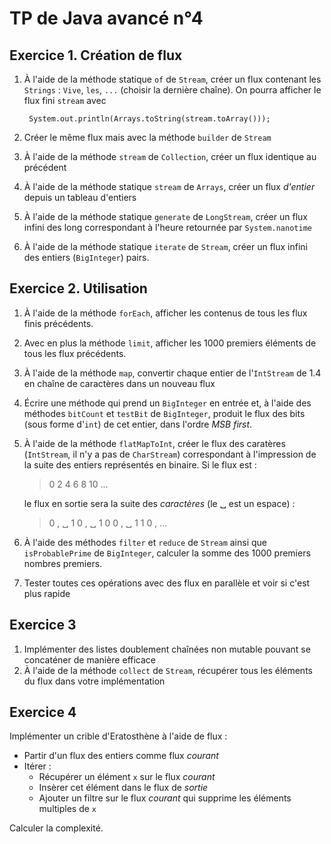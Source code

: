 TP de Java avancé n°4
=====================

Exercice 1. Création de flux
----------------------------

1. À l'aide de la méthode statique `of` de `Stream`, créer un flux contenant les `Strings` : `Vive`, `les`, `...` (choisir la dernière chaîne). On pourra afficher le flux fini `stream` avec

        System.out.println(Arrays.toString(stream.toArray()));

2. Créer le même flux mais avec la méthode `builder` de `Stream`

3. À l'aide de la méthode `stream` de `Collection`, créer un flux identique au précédent

4. À l'aide de la méthode statique `stream` de `Arrays`, créer un flux *d'entier* depuis un tableau d'entiers

5. À l'aide de la méthode statique `generate` de `LongStream`, créer un flux infini des long correspondant à l'heure retournée par `System.nanotime`

6. À l'aide de la méthode statique `iterate` de `Stream`, créer un flux infini des entiers (`BigInteger`) pairs.

Exercice 2. Utilisation
-----------------------

1. À l'aide de la méthode `forEach`, afficher les contenus de tous les flux finis précédents.

2. Avec en plus la méthode `limit`, afficher les 1000 premiers éléments de tous les flux précédents.

3. À l'aide de la méthode `map`, convertir chaque entier  de l'`IntStream` de 1.4 en chaîne de caractères dans un nouveau flux

4. Écrire une méthode qui prend un `BigInteger` en entrée et, à l'aide des méthodes `bitCount` et `testBit` de `BigInteger`, produit le flux des bits (sous forme d'`int`) de cet entier, dans l'ordre *MSB first*.

5. À l'aide de la méthode `flatMapToInt`, créer le flux des caratères (`IntStream`, il n'y a pas de `CharStream`) correspondant à l'impression de la suite des entiers représentés en binaire. Si le flux est :

   > 0 2 4 6 8 10 ...
    
   le flux en sortie sera la suite des *caractères* (le ␣ est un espace) :

   > 0 , ␣ 1 0 , ␣ 1 0 0 , ␣ 1 1 0 , ...
   
6. À l'aide des méthodes `filter` et `reduce` de `Stream` ainsi que `isProbablePrime` de `BigInteger`, calculer la somme des 1000 premiers nombres premiers.

7. Tester toutes ces opérations avec des flux en parallèle et voir si c'est plus rapide

Exercice 3
----------

1. Implémenter des listes doublement chaînées non mutable pouvant se concaténer de manière efficace
2. À l'aide de la méthode `collect` de `Stream`, récupérer tous les éléments du flux dans votre implémentation

Exercice 4
----------

Implémenter un crible d'Eratosthène à l'aide de flux :

- Partir d'un flux des entiers comme flux *courant*
- Itérer :
  - Récupérer un élément `x` sur le flux *courant*
  - Insèrer cet élément dans le flux de *sortie*
  - Ajouter un filtre sur le flux *courant* qui supprime les éléments multiples de `x`

Calculer la complexité. 

